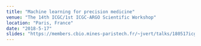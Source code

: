 ```yaml
---
title: "Machine learning for precision medicine"
venue: "The 14th ICGC/1st ICGC-ARGO Scientific Workshop"
location: "Paris, France"
date: "2018-5-17"
slides: "https://members.cbio.mines-paristech.fr/~jvert/talks/180517icgc/icgc.pdf"
---
```

